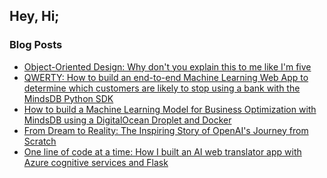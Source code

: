 ## Hey, Hi;
 
### Blog Posts
<!-- HASHNODE:START -->
- [Object-Oriented Design: Why don&#39;t you explain this to me like I&#39;m five](https://salimcodes.hashnode.dev/object-oriented-design-why-dont-you-explain-this-to-me-like-im-five)
- [QWERTY: How to  build an end-to-end Machine Learning Web App to determine which customers are likely to stop using a bank with the MindsDB Python SDK](https://salimcodes.hashnode.dev/qwerty-how-to-build-an-end-to-end-machine-learning-web-app-to-determine-which-customers-are-likely-to-stop-using-a-bank-with-the-mindsdb-python-sdk)
- [How to build a Machine Learning Model for Business Optimization with MindsDB using a DigitalOcean Droplet and Docker](https://salimcodes.hashnode.dev/how-to-build-a-machine-learning-model-for-business-optimization-with-mindsdb-using-a-digitalocean-droplet-and-docker)
- [From Dream to Reality: The Inspiring Story of OpenAI&#39;s Journey from Scratch](https://salimcodes.hashnode.dev/from-dream-to-reality-the-inspiring-story-of-openais-journey-from-scratch)
- [One line of code at a time: How I built an AI web translator app with Azure cognitive services and Flask](https://salimcodes.hashnode.dev/one-line-of-code-at-a-time-how-i-built-an-ai-web-translator-app-with-azure-cognitive-services-and-flask)
<!-- HASHNODE:END -->

